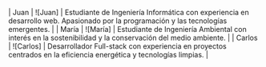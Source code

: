 | Juan   | ![Juan] | Estudiante de Ingeniería Informática con experiencia en desarrollo web. Apasionado por la programación y las tecnologías emergentes. |
| María  | ![María] | Estudiante de Ingeniería Ambiental con interés en la sostenibilidad y la conservación del medio ambiente. |
| Carlos | ![Carlos] | Desarrollador Full-stack con experiencia en proyectos centrados en la eficiencia energética y tecnologías limpias. |
